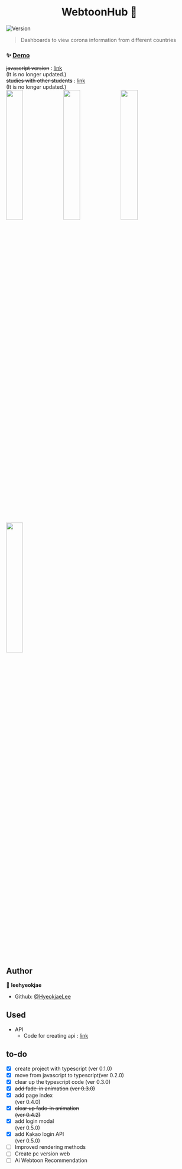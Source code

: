 <h1 align="center">WebtoonHub 👋</h1>
<p>
  <img alt="Version" src="https://img.shields.io/badge/version-1.0.4-blue.svg?cacheSeconds=2592000" />
</p>

> Dashboards to view corona information from different countries

### ✨ [Demo](https://hyeokjaelee.github.io/Webtoon-Hub-Web/)

~~javascript version~~ : [link](https://github.com/HyeokjaeLee/Save-Code/tree/master/webtoon-hub-js)<br>(It is no longer updated.)<br>
~~studies with other students~~ : [link](https://github.com/HyeokjaeLee/Save-Code/tree/master/Webtoon-Hub-University-main)<br>(It is no longer updated.)<br>
<img src = "https://user-images.githubusercontent.com/71566740/105576434-1f919e00-5db6-11eb-8e2a-58ef9095ef00.jpg" width="30%">
<img src = "https://user-images.githubusercontent.com/71566740/105576433-1dc7da80-5db6-11eb-809f-4272932ea398.jpg" width="30%">
<img src = "https://user-images.githubusercontent.com/71566740/105576435-202a3480-5db6-11eb-938e-893fa83c5f87.jpg" width="30%">
<img src = "https://user-images.githubusercontent.com/71566740/105576437-202a3480-5db6-11eb-8cc6-104e5582c6c8.jpg" width="30%">

## Author

👤 **leehyeokjae**

- Github: [@HyeokjaeLee](https://github.com/HyeokjaeLee)

## Used

- API
  - Code for creating api : [link](https://github.com/HyeokjaeLee/Toy-projects-API)

## to-do

- [x] create project with typescript (ver 0.1.0)<br>
- [x] move from javascript to typescript(ver 0.2.0)<br>
- [x] clear up the typescript code
      (ver 0.3.0)<br>
- [x] ~~add fade-in animation~~
      ~~(ver 0.3.0)~~<br>
- [x] add page index<br>
      (ver 0.4.0)<br>
- [x] ~~clear up fade-in animation~~<br>
      ~~(ver 0.4.2)~~<br>
- [x] add login modal<br>
      (ver 0.5.0)<br>
- [x] add Kakao login API<br>
      (ver 0.5.0)<br>
- [ ] Improved rendering methods<br>
- [ ] Create pc version web<br>
- [ ] Ai Webtoon Recommendation<br>
